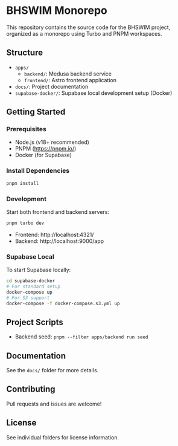 # BHSWIM Monorepo

This repository contains the source code for the BHSWIM project, organized as a monorepo using Turbo and PNPM workspaces.

## Structure

- `apps/`
  - `backend/`: Medusa backend service
  - `frontend/`: Astro frontend application
- `docs/`: Project documentation
- `supabase-docker/`: Supabase local development setup (Docker)

## Getting Started

### Prerequisites
- Node.js (v18+ recommended)
- PNPM (https://pnpm.io/)
- Docker (for Supabase)

### Install Dependencies
```sh
pnpm install
```

### Development
Start both frontend and backend servers:
```sh
pnpm turbo dev
```
- Frontend: http://localhost:4321/
- Backend: http://localhost:9000/app

### Supabase Local
To start Supabase locally:
```sh
cd supabase-docker
# For standard setup
docker-compose up
# For S3 support
docker-compose -f docker-compose.s3.yml up
```

## Project Scripts
- Backend seed: `pnpm --filter apps/backend run seed`

## Documentation
See the `docs/` folder for more details.

## Contributing
Pull requests and issues are welcome!

## License
See individual folders for license information.
